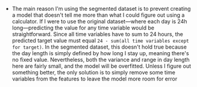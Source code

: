 - The main reason I'm using the segmented dataset is to prevent creating a model that doesn't tell me more than what I could figure out using a calculator. If I were to use the original dataset&mdash;where each day is 24h long&mdash;predicting the value for any time variable would be straightforward. Since all time variables have to sum to 24 hours, the predicted target value must equal `24 - sum(all time variables except for target)`. In the segmented dataset, this doesn't hold true because the day length is simply defined by how long I stay up, meaning there's no fixed value. Nevertheless, both the variance and range in day length here are fairly small, and the model will be overfitted. Unless I figure out something better, the only solution is to simply remove some time variables from the features to leave the model more room for error
